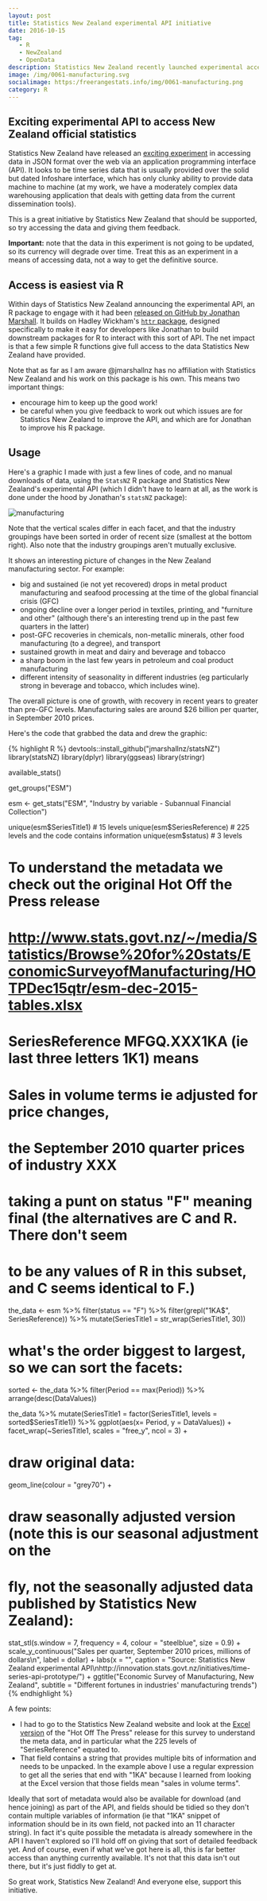 ```yaml
---
layout: post
title: Statistics New Zealand experimental API initiative
date: 2016-10-15
tag: 
   - R
   - NewZealand
   - OpenData
description: Statistics New Zealand recently launched experimental access to some of their data over the web via an application programming interface; it can be accessed easily via the equally experimental statsNZ R package by Jonathan Marshall.
image: /img/0061-manufacturing.svg
socialimage: https:/freerangestats.info/img/0061-manufacturing.png
category: R
---
```


## Exciting experimental API to access New Zealand official statistics
Statistics New Zealand have released an [exciting experiment](http://innovation.stats.govt.nz/initiatives/time-series-api-prototype/) in accessing data in JSON format over the web via an application programming interface (API).  It looks to be time series data that is usually provided over the solid but dated Infoshare interface, which has only clunky ability to provide data machine to machine (at my work, we have a moderately complex data warehousing application that deals with getting data from the current dissemination tools).  

This is a great initiative by Statistics New Zealand that should be supported, so try accessing the data and giving them feedback.

**Important:** note that the data in this experiment is not going to be updated, so its currency will degrade over time.  Treat this as an experiment in a means of accessing data, not a way to get the definitive source.

## Access is easiest via R
Within days of Statistics New Zealand announcing the experimental API, an R package to engage with it had been [released on GitHub by Jonathan Marshall](https://github.com/jmarshallnz/statsNZ).  It builds on Hadley Wickham's [`httr` package](https://github.com/hadley/httr), designed specifically to make it easy for developers like Jonathan to build downstream packages for R to interact with this sort of API.  The net impact is that a few simple R functions give full access to the data Statistics New Zealand have provided.

Note that as far as I am aware @jmarshallnz has no affiliation with Statistics New Zealand and his work on this package is his own.  This means two important things:

* encourage him to keep up the good work!
* be careful when you give feedback to work out which issues are for Statistics New Zealand to improve the API, and which are for Jonathan to improve his R package.

## Usage

Here's a graphic I made with just a few lines of code, and no manual downloads of data, using the `StatsNZ` R package and Statistics New Zealand's experimental API (which I didn't have to learn at all, as the work is done under the hood by Jonathan's `statsNZ` package):

![manufacturing](/img/0061-manufacturing.svg)

Note that the vertical scales differ in each facet, and that the industry groupings have been sorted in order of recent size (smallest at the bottom right).  Also note that the industry groupings aren't mutually exclusive.

It shows an interesting picture of changes in the New Zealand manufacturing sector.  For example:

* big and sustained (ie not yet recovered) drops in metal product manufacturing and seafood processing at the time of the global financial crisis (GFC)
* ongoing decline over a longer period in textiles, printing, and "furniture and other" (although there's an interesting trend up in the past few quarters in the latter)
* post-GFC recoveries in chemicals, non-metallic minerals, other food manufacturing (to a degree), and transport
* sustained growth in meat and dairy and beverage and tobacco
* a sharp boom in the last few years in petroleum and coal product manufacturing
* different intensity of seasonality in different industries (eg particularly strong in beverage and tobacco, which includes wine).

The overall picture is one of growth, with recovery in recent years to greater than pre-GFC levels.  Manufacturing sales are around $26 billion per quarter, in September 2010 prices.

Here's the code that grabbed the data and drew the graphic:

{% highlight R %}
devtools::install_github("jmarshallnz/statsNZ")
library(statsNZ)
library(dplyr)
library(ggseas)
library(stringr)

available_stats()

get_groups("ESM")

esm <- get_stats("ESM", "Industry by variable - Subannual Financial Collection")

unique(esm$SeriesTitle1) # 15 levels
unique(esm$SeriesReference) # 225 levels and the code contains information
unique(esm$status) # 3 levels

# To understand the metadata we check out the original Hot Off the Press release
# http://www.stats.govt.nz/~/media/Statistics/Browse%20for%20stats/EconomicSurveyofManufacturing/HOTPDec15qtr/esm-dec-2015-tables.xlsx

# SeriesReference MFGQ.XXX1KA (ie last three letters 1K1) means
# Sales in volume terms ie adjusted for price changes, 
# the September 2010 quarter prices of industry XXX


# taking a punt on status "F" meaning final (the alternatives are C and R.  There don't seem
# to be any values of R in this subset, and C seems identical to F.)
the_data <- esm %>%
   filter(status == "F") %>%
   filter(grepl("1KA$", SeriesReference)) %>%
   mutate(SeriesTitle1 = str_wrap(SeriesTitle1, 30))

# what's the order biggest to largest, so we can sort the facets:
sorted <- the_data %>%
   filter(Period == max(Period)) %>%
   arrange(desc(DataValues))

the_data %>%
   mutate(SeriesTitle1 = factor(SeriesTitle1, levels = sorted$SeriesTitle1)) %>%
   ggplot(aes(x= Period, y = DataValues)) +
   facet_wrap(~SeriesTitle1, scales = "free_y", ncol = 3) +
   # draw original data:
   geom_line(colour = "grey70") +
   # draw seasonally adjusted version (note this is our seasonal adjustment on the
   # fly, not the seasonally adjusted data published by Statistics New Zealand):
   stat_stl(s.window = 7, frequency = 4, colour = "steelblue", size = 0.9) +
   scale_y_continuous("Sales per quarter, September 2010 prices, millions of dollars\n", 
                      label = dollar) +
   labs(x = "", caption = "Source: Statistics New Zealand experimental API\nhttp://innovation.stats.govt.nz/initiatives/time-series-api-prototype/") +
   ggtitle("Economic Survey of Manufacturing, New Zealand",
           subtitle = "Different fortunes in industries' manufacturing trends")
{% endhighlight %}

A few points:

* I had to go to the Statistics New Zealand website and look at the [Excel version](http://www.stats.govt.nz/~/media/Statistics/Browse%20for%20stats/EconomicSurveyofManufacturing/HOTPDec15qtr/esm-dec-2015-tables.xlsx) of the "Hot Off The Press" release for this survey to understand the meta data, and in particular what the 225 levels of "SeriesReference" equated to.
* That field contains a string that provides multiple bits of information and needs to be unpacked.  In the example above I use a regular expression to get all the series that end with "1KA" because I learned from looking at the Excel version that those fields mean "sales in volume terms".

Ideally that sort of metadata would also be available for download (and hence joining) as part of the API, and fields should be tidied so they don't contain multiple variables of information (ie that "1KA" snippet of information should be in its own field, not packed into an 11 character string).  In fact it's quite possible the metadata is already somewhere in the API I haven't explored so I'll hold off on giving that sort of detailed feedback yet.  And of course, even if what we've got here is all, this is far better access than anything currently available.  It's not that this data isn't out there, but it's just fiddly to get at.  

So great work, Statistics New Zealand!  And everyone else, support this initiative.

